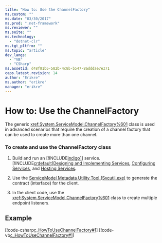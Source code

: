 ```yaml
---
title: "How to: Use the ChannelFactory"
ms.custom: ""
ms.date: "03/30/2017"
ms.prod: ".net-framework"
ms.reviewer: ""
ms.suite: ""
ms.technology: 
  - "dotnet-clr"
ms.tgt_pltfrm: ""
ms.topic: "article"
dev_langs: 
  - "VB"
  - "CSharp"
ms.assetid: d48f01b5-582b-4c8b-b547-8adddae7e371
caps.latest.revision: 14
author: "Erikre"
ms.author: "erikre"
manager: "erikre"
---
```

# How to: Use the ChannelFactory
The generic <xref:System.ServiceModel.ChannelFactory%601> class is used in advanced scenarios that require the creation of a channel factory that can be used to create more than one channel.  
  
### To create and use the ChannelFactory class  
  
1.  Build and run an [!INCLUDE[indigo1](../../../../includes/indigo1-md.md)] service. [!INCLUDE[crdefault](../../../../includes/crdefault-md.md)][Designing and Implementing Services](../../../../docs/framework/wcf/designing-and-implementing-services.md), [Configuring Services](../../../../docs/framework/wcf/configuring-services.md), and [Hosting Services](../../../../docs/framework/wcf/hosting-services.md).  
  
2.  Use the [ServiceModel Metadata Utility Tool (Svcutil.exe)](../../../../docs/framework/wcf/servicemodel-metadata-utility-tool-svcutil-exe.md) to generate the contract (interface) for the client.  
  
3.  In the client code, use the <xref:System.ServiceModel.ChannelFactory%601> class to create multiple endpoint listeners.  
  
## Example  
 [!code-csharp[c_HowToUseChannelFactory#1](../../../../samples/snippets/csharp/VS_Snippets_CFX/c_howtousechannelfactory/cs/source.cs#1)]
 [!code-vb[c_HowToUseChannelFactory#1](../../../../samples/snippets/visualbasic/VS_Snippets_CFX/c_howtousechannelfactory/vb/source.vb#1)]
